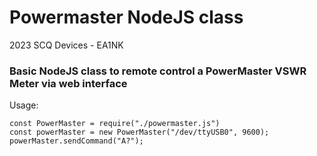 # Powermaster NodeJS class

2023 SCQ Devices - EA1NK

### Basic NodeJS class to remote control a PowerMaster VSWR Meter via web interface

Usage:
```
const PowerMaster = require("./powermaster.js")
const powerMaster = new PowerMaster("/dev/ttyUSB0", 9600);
powerMaster.sendCommand("A?");
```
